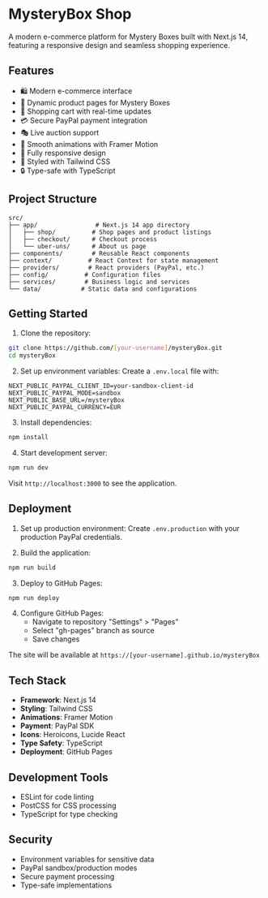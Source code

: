 # MysteryBox Shop

A modern e-commerce platform for Mystery Boxes built with Next.js 14, featuring a responsive design and seamless shopping experience.

## Features

- 🛍️ Modern e-commerce interface
- 🎁 Dynamic product pages for Mystery Boxes
- 🛒 Shopping cart with real-time updates
- 💳 Secure PayPal payment integration
- 🎭 Live auction support
- 💫 Smooth animations with Framer Motion
- 📱 Fully responsive design
- 🎨 Styled with Tailwind CSS
- 🔒 Type-safe with TypeScript

## Project Structure

```
src/
├── app/                # Next.js 14 app directory
│   ├── shop/          # Shop pages and product listings
│   ├── checkout/      # Checkout process
│   └── uber-uns/      # About us page
├── components/        # Reusable React components
├── context/          # React Context for state management
├── providers/        # React providers (PayPal, etc.)
├── config/          # Configuration files
├── services/        # Business logic and services
└── data/           # Static data and configurations
```

## Getting Started

1. Clone the repository:
```bash
git clone https://github.com/[your-username]/mysteryBox.git
cd mysteryBox
```

2. Set up environment variables:
Create a `.env.local` file with:
```env
NEXT_PUBLIC_PAYPAL_CLIENT_ID=your-sandbox-client-id
NEXT_PUBLIC_PAYPAL_MODE=sandbox
NEXT_PUBLIC_BASE_URL=/mysteryBox
NEXT_PUBLIC_PAYPAL_CURRENCY=EUR
```

3. Install dependencies:
```bash
npm install
```

4. Start development server:
```bash
npm run dev
```

Visit `http://localhost:3000` to see the application.

## Deployment

1. Set up production environment:
Create `.env.production` with your production PayPal credentials.

2. Build the application:
```bash
npm run build
```

3. Deploy to GitHub Pages:
```bash
npm run deploy
```

4. Configure GitHub Pages:
   - Navigate to repository "Settings" > "Pages"
   - Select "gh-pages" branch as source
   - Save changes

The site will be available at `https://[your-username].github.io/mysteryBox`

## Tech Stack

- **Framework**: Next.js 14
- **Styling**: Tailwind CSS
- **Animations**: Framer Motion
- **Payment**: PayPal SDK
- **Icons**: Heroicons, Lucide React
- **Type Safety**: TypeScript
- **Deployment**: GitHub Pages

## Development Tools

- ESLint for code linting
- PostCSS for CSS processing
- TypeScript for type checking

## Security

- Environment variables for sensitive data
- PayPal sandbox/production modes
- Secure payment processing
- Type-safe implementations
